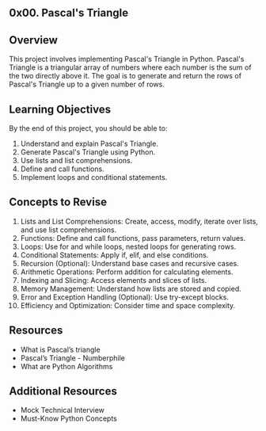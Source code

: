 ## 0x00. Pascal's Triangle
## Overview
This project involves implementing Pascal's Triangle in Python. Pascal's Triangle is a triangular array of numbers where each number is the sum of the two directly above it. The goal is to generate and return the rows of Pascal's Triangle up to a given number of rows.

## Learning Objectives
By the end of this project, you should be able to:

1. Understand and explain Pascal's Triangle.
2. Generate Pascal's Triangle using Python.
3. Use lists and list comprehensions.
4. Define and call functions.
5. Implement loops and conditional statements.

## Concepts to Revise
1. Lists and List Comprehensions: Create, access, modify, iterate over lists, and use list comprehensions.
2. Functions: Define and call functions, pass parameters, return values.
3. Loops: Use for and while loops, nested loops for generating rows.
4. Conditional Statements: Apply if, elif, and else conditions.
5. Recursion (Optional): Understand base cases and recursive cases.
6. Arithmetic Operations: Perform addition for calculating elements.
7. Indexing and Slicing: Access elements and slices of lists.
8. Memory Management: Understand how lists are stored and copied.
9. Error and Exception Handling (Optional): Use try-except blocks.
10. Efficiency and Optimization: Consider time and space complexity.

## Resources
- What is Pascal’s triangle
- Pascal’s Triangle - Numberphile
- What are Python Algorithms
## Additional Resources
- Mock Technical Interview
- Must-Know Python Concepts
